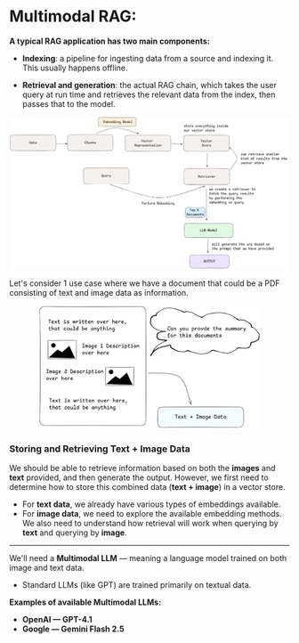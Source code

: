# Multimodal RAG:

**A typical RAG application has two main components:**

* **Indexing**: a pipeline for ingesting data from a source and indexing it. This usually happens offline.

* **Retrieval and generation**: the actual RAG chain, which takes the user query at run time and retrieves the relevant data from the index, then passes that to the model.

  
<p align="center">
  <img src="https://github.com/GitMeP/Multimodal-RAG/blob/5d5ef342ea74bdbf12cde87f2335af068267eff3/images/rag_model.png" alt="RAG Agent Flow" width="1200">
</p>


Let's consider 1 use case where we have a document that could be a PDF consisting of text and image data as information.
<p align="center">
  <img src="https://github.com/GitMeP/Multimodal-RAG/blob/5d5ef342ea74bdbf12cde87f2335af068267eff3/images/pdf_component.png" alt="RAG Agent Flow" width="400">
</p>

### Storing and Retrieving Text + Image Data

We should be able to retrieve information based on both the **images** and **text** provided, and then generate the output. However, we first need to determine how to store this combined data (**text + image**) in a vector store.

- For **text data**, we already have various types of embeddings available.
- For **image data**, we need to explore the available embedding methods.
We also need to understand how retrieval will work when querying by **text** and querying by **image**.
---
We'll need a **Multimodal LLM** — meaning a language model trained on both image and text data.  

* Standard LLMs (like GPT) are trained primarily on textual data.  

**Examples of available Multimodal LLMs:**  
- **OpenAI — GPT-4.1**  
- **Google — Gemini Flash 2.5**

